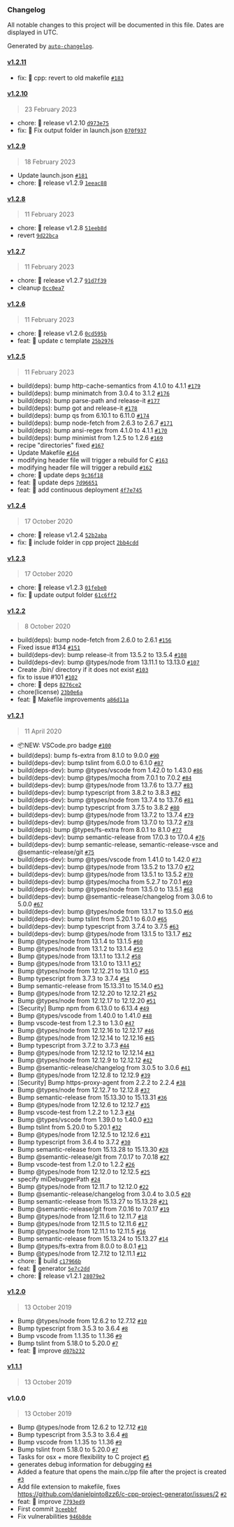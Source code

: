 ### Changelog

All notable changes to this project will be documented in this file. Dates are displayed in UTC.

Generated by [`auto-changelog`](https://github.com/CookPete/auto-changelog).

#### [v1.2.11](https://github.com/danielpinto8zz6/c-cpp-project-generator/compare/v1.2.10...v1.2.11)

- fix: 🐛 cpp: revert to old makefile [`#183`](https://github.com/danielpinto8zz6/c-cpp-project-generator/pull/183)

#### [v1.2.10](https://github.com/danielpinto8zz6/c-cpp-project-generator/compare/v1.2.9...v1.2.10)

> 23 February 2023

- chore: 🤖 release v1.2.10 [`d973e75`](https://github.com/danielpinto8zz6/c-cpp-project-generator/commit/d973e75d7632d31cfabcddc19c53421e71b8b407)
- fix: 🐛 Fix output folder in launch.json [`070f937`](https://github.com/danielpinto8zz6/c-cpp-project-generator/commit/070f937724a5b445c3f470ffca70b11f78d328c2)

#### [v1.2.9](https://github.com/danielpinto8zz6/c-cpp-project-generator/compare/v1.2.8...v1.2.9)

> 18 February 2023

- Update launch.json [`#181`](https://github.com/danielpinto8zz6/c-cpp-project-generator/pull/181)
- chore: 🤖 release v1.2.9 [`1eeac88`](https://github.com/danielpinto8zz6/c-cpp-project-generator/commit/1eeac886fd469db4e89e1c706e0c6b2145ed179a)

#### [v1.2.8](https://github.com/danielpinto8zz6/c-cpp-project-generator/compare/v1.2.7...v1.2.8)

> 11 February 2023

- chore: 🤖 release v1.2.8 [`51eeb8d`](https://github.com/danielpinto8zz6/c-cpp-project-generator/commit/51eeb8d0379481370986da094cca0b43214fe521)
- revert [`9d22bca`](https://github.com/danielpinto8zz6/c-cpp-project-generator/commit/9d22bca7c88655cca136de3fcb982bb89ee697cf)

#### [v1.2.7](https://github.com/danielpinto8zz6/c-cpp-project-generator/compare/v1.2.6...v1.2.7)

> 11 February 2023

- chore: 🤖 release v1.2.7 [`91d7f39`](https://github.com/danielpinto8zz6/c-cpp-project-generator/commit/91d7f39db5694ae47666883964e565d3a1ad0bea)
- cleanup [`0cc0ea7`](https://github.com/danielpinto8zz6/c-cpp-project-generator/commit/0cc0ea7f40c4c4fb60efdce1353c2a2080c6221b)

#### [v1.2.6](https://github.com/danielpinto8zz6/c-cpp-project-generator/compare/v1.2.5...v1.2.6)

> 11 February 2023

- chore: 🤖 release v1.2.6 [`0cd595b`](https://github.com/danielpinto8zz6/c-cpp-project-generator/commit/0cd595be058cbfc81fd5acb310992e81e8d3bc4c)
- feat: 🎸 update c template [`25b2976`](https://github.com/danielpinto8zz6/c-cpp-project-generator/commit/25b297634fbfa9a29d67f239eed6dcbc06f3bbaa)

#### [v1.2.5](https://github.com/danielpinto8zz6/c-cpp-project-generator/compare/v1.2.4...v1.2.5)

> 11 February 2023

- build(deps): bump http-cache-semantics from 4.1.0 to 4.1.1 [`#179`](https://github.com/danielpinto8zz6/c-cpp-project-generator/pull/179)
- build(deps): bump minimatch from 3.0.4 to 3.1.2 [`#176`](https://github.com/danielpinto8zz6/c-cpp-project-generator/pull/176)
- build(deps): bump parse-path and release-it [`#177`](https://github.com/danielpinto8zz6/c-cpp-project-generator/pull/177)
- build(deps): bump got and release-it [`#178`](https://github.com/danielpinto8zz6/c-cpp-project-generator/pull/178)
- build(deps): bump qs from 6.10.1 to 6.11.0 [`#174`](https://github.com/danielpinto8zz6/c-cpp-project-generator/pull/174)
- build(deps): bump node-fetch from 2.6.3 to 2.6.7 [`#171`](https://github.com/danielpinto8zz6/c-cpp-project-generator/pull/171)
- build(deps): bump ansi-regex from 4.1.0 to 4.1.1 [`#170`](https://github.com/danielpinto8zz6/c-cpp-project-generator/pull/170)
- build(deps): bump minimist from 1.2.5 to 1.2.6 [`#169`](https://github.com/danielpinto8zz6/c-cpp-project-generator/pull/169)
- recipe "directories" fixed [`#167`](https://github.com/danielpinto8zz6/c-cpp-project-generator/pull/167)
- Update Makefile [`#164`](https://github.com/danielpinto8zz6/c-cpp-project-generator/pull/164)
- modifying header file will trigger a rebuild for C [`#163`](https://github.com/danielpinto8zz6/c-cpp-project-generator/pull/163)
- modifying header file will trigger a rebuild [`#162`](https://github.com/danielpinto8zz6/c-cpp-project-generator/pull/162)
- chore: 🤖 update deps [`9c36f18`](https://github.com/danielpinto8zz6/c-cpp-project-generator/commit/9c36f180e02a450c87f456aba943e10704ecaec8)
- feat: 🎸 update deps [`7d96651`](https://github.com/danielpinto8zz6/c-cpp-project-generator/commit/7d966510147f18105a9fc8ea73535ff79b69e1f6)
- feat: 🎸 add continuous deployment [`4f7e745`](https://github.com/danielpinto8zz6/c-cpp-project-generator/commit/4f7e745da8c48ebde9e96c133debceff6ca429ec)

#### [v1.2.4](https://github.com/danielpinto8zz6/c-cpp-project-generator/compare/v1.2.3...v1.2.4)

> 17 October 2020

- chore: 🤖 release v1.2.4 [`52b2aba`](https://github.com/danielpinto8zz6/c-cpp-project-generator/commit/52b2aba47fa993d9f91836f3ec300d776e1f8c07)
- fix: 🐛 include folder in cpp project [`2bb4cdd`](https://github.com/danielpinto8zz6/c-cpp-project-generator/commit/2bb4cdd2264659c3d35406072432170f7c91cf2b)

#### [v1.2.3](https://github.com/danielpinto8zz6/c-cpp-project-generator/compare/v1.2.2...v1.2.3)

> 17 October 2020

- chore: 🤖 release v1.2.3 [`01febe0`](https://github.com/danielpinto8zz6/c-cpp-project-generator/commit/01febe0d768aca044e0db894506b2114d8b1f17d)
- fix: 🐛 update output folder [`61c6ff2`](https://github.com/danielpinto8zz6/c-cpp-project-generator/commit/61c6ff20f2021fe636e8e29f0782fd05144669c2)

#### [v1.2.2](https://github.com/danielpinto8zz6/c-cpp-project-generator/compare/v1.2.1...v1.2.2)

> 8 October 2020

- build(deps): bump node-fetch from 2.6.0 to 2.6.1 [`#156`](https://github.com/danielpinto8zz6/c-cpp-project-generator/pull/156)
- Fixed issue #134 [`#151`](https://github.com/danielpinto8zz6/c-cpp-project-generator/pull/151)
- build(deps-dev): bump release-it from 13.5.2 to 13.5.4 [`#108`](https://github.com/danielpinto8zz6/c-cpp-project-generator/pull/108)
- build(deps-dev): bump @types/node from 13.11.1 to 13.13.0 [`#107`](https://github.com/danielpinto8zz6/c-cpp-project-generator/pull/107)
- Create ./bin/ directory if it does not exist [`#103`](https://github.com/danielpinto8zz6/c-cpp-project-generator/pull/103)
- fix to issue #101 [`#102`](https://github.com/danielpinto8zz6/c-cpp-project-generator/pull/102)
- chore: 🤖 deps [`8276ce2`](https://github.com/danielpinto8zz6/c-cpp-project-generator/commit/8276ce2c07b62e1a2e03f0a5692bac2b9a234df6)
- chore(license) [`23b0e6a`](https://github.com/danielpinto8zz6/c-cpp-project-generator/commit/23b0e6ac6b1a47496804404969b39f96da3e35f4)
- feat: 🎸 Makefile improvements [`a86d11a`](https://github.com/danielpinto8zz6/c-cpp-project-generator/commit/a86d11a90ac9bcab5d3ecefc27d01577029847c6)

#### [v1.2.1](https://github.com/danielpinto8zz6/c-cpp-project-generator/compare/v1.2.0...v1.2.1)

> 11 April 2020

- 📦NEW: VSCode.pro badge [`#100`](https://github.com/danielpinto8zz6/c-cpp-project-generator/pull/100)
- build(deps): bump fs-extra from 8.1.0 to 9.0.0 [`#90`](https://github.com/danielpinto8zz6/c-cpp-project-generator/pull/90)
- build(deps-dev): bump tslint from 6.0.0 to 6.1.0 [`#87`](https://github.com/danielpinto8zz6/c-cpp-project-generator/pull/87)
- build(deps-dev): bump @types/vscode from 1.42.0 to 1.43.0 [`#86`](https://github.com/danielpinto8zz6/c-cpp-project-generator/pull/86)
- build(deps-dev): bump @types/mocha from 7.0.1 to 7.0.2 [`#84`](https://github.com/danielpinto8zz6/c-cpp-project-generator/pull/84)
- build(deps-dev): bump @types/node from 13.7.6 to 13.7.7 [`#83`](https://github.com/danielpinto8zz6/c-cpp-project-generator/pull/83)
- build(deps-dev): bump typescript from 3.8.2 to 3.8.3 [`#82`](https://github.com/danielpinto8zz6/c-cpp-project-generator/pull/82)
- build(deps-dev): bump @types/node from 13.7.4 to 13.7.6 [`#81`](https://github.com/danielpinto8zz6/c-cpp-project-generator/pull/81)
- build(deps-dev): bump typescript from 3.7.5 to 3.8.2 [`#80`](https://github.com/danielpinto8zz6/c-cpp-project-generator/pull/80)
- build(deps-dev): bump @types/node from 13.7.2 to 13.7.4 [`#79`](https://github.com/danielpinto8zz6/c-cpp-project-generator/pull/79)
- build(deps-dev): bump @types/node from 13.7.0 to 13.7.2 [`#78`](https://github.com/danielpinto8zz6/c-cpp-project-generator/pull/78)
- build(deps): bump @types/fs-extra from 8.0.1 to 8.1.0 [`#77`](https://github.com/danielpinto8zz6/c-cpp-project-generator/pull/77)
- build(deps-dev): bump semantic-release from 17.0.3 to 17.0.4 [`#76`](https://github.com/danielpinto8zz6/c-cpp-project-generator/pull/76)
- build(deps-dev): bump semantic-release, semantic-release-vsce and @semantic-release/git [`#75`](https://github.com/danielpinto8zz6/c-cpp-project-generator/pull/75)
- build(deps-dev): bump @types/vscode from 1.41.0 to 1.42.0 [`#73`](https://github.com/danielpinto8zz6/c-cpp-project-generator/pull/73)
- build(deps-dev): bump @types/node from 13.5.2 to 13.7.0 [`#72`](https://github.com/danielpinto8zz6/c-cpp-project-generator/pull/72)
- build(deps-dev): bump @types/node from 13.5.1 to 13.5.2 [`#70`](https://github.com/danielpinto8zz6/c-cpp-project-generator/pull/70)
- build(deps-dev): bump @types/mocha from 5.2.7 to 7.0.1 [`#69`](https://github.com/danielpinto8zz6/c-cpp-project-generator/pull/69)
- build(deps-dev): bump @types/node from 13.5.0 to 13.5.1 [`#68`](https://github.com/danielpinto8zz6/c-cpp-project-generator/pull/68)
- build(deps-dev): bump @semantic-release/changelog from 3.0.6 to 5.0.0 [`#67`](https://github.com/danielpinto8zz6/c-cpp-project-generator/pull/67)
- build(deps-dev): bump @types/node from 13.1.7 to 13.5.0 [`#66`](https://github.com/danielpinto8zz6/c-cpp-project-generator/pull/66)
- build(deps-dev): bump tslint from 5.20.1 to 6.0.0 [`#65`](https://github.com/danielpinto8zz6/c-cpp-project-generator/pull/65)
- build(deps-dev): bump typescript from 3.7.4 to 3.7.5 [`#63`](https://github.com/danielpinto8zz6/c-cpp-project-generator/pull/63)
- build(deps-dev): bump @types/node from 13.1.5 to 13.1.7 [`#62`](https://github.com/danielpinto8zz6/c-cpp-project-generator/pull/62)
- Bump @types/node from 13.1.4 to 13.1.5 [`#60`](https://github.com/danielpinto8zz6/c-cpp-project-generator/pull/60)
- Bump @types/node from 13.1.2 to 13.1.4 [`#59`](https://github.com/danielpinto8zz6/c-cpp-project-generator/pull/59)
- Bump @types/node from 13.1.1 to 13.1.2 [`#58`](https://github.com/danielpinto8zz6/c-cpp-project-generator/pull/58)
- Bump @types/node from 13.1.0 to 13.1.1 [`#57`](https://github.com/danielpinto8zz6/c-cpp-project-generator/pull/57)
- Bump @types/node from 12.12.21 to 13.1.0 [`#55`](https://github.com/danielpinto8zz6/c-cpp-project-generator/pull/55)
- Bump typescript from 3.7.3 to 3.7.4 [`#54`](https://github.com/danielpinto8zz6/c-cpp-project-generator/pull/54)
- Bump semantic-release from 15.13.31 to 15.14.0 [`#53`](https://github.com/danielpinto8zz6/c-cpp-project-generator/pull/53)
- Bump @types/node from 12.12.20 to 12.12.21 [`#52`](https://github.com/danielpinto8zz6/c-cpp-project-generator/pull/52)
- Bump @types/node from 12.12.17 to 12.12.20 [`#51`](https://github.com/danielpinto8zz6/c-cpp-project-generator/pull/51)
- [Security] Bump npm from 6.13.0 to 6.13.4 [`#49`](https://github.com/danielpinto8zz6/c-cpp-project-generator/pull/49)
- Bump @types/vscode from 1.40.0 to 1.41.0 [`#48`](https://github.com/danielpinto8zz6/c-cpp-project-generator/pull/48)
- Bump vscode-test from 1.2.3 to 1.3.0 [`#47`](https://github.com/danielpinto8zz6/c-cpp-project-generator/pull/47)
- Bump @types/node from 12.12.16 to 12.12.17 [`#46`](https://github.com/danielpinto8zz6/c-cpp-project-generator/pull/46)
- Bump @types/node from 12.12.14 to 12.12.16 [`#45`](https://github.com/danielpinto8zz6/c-cpp-project-generator/pull/45)
- Bump typescript from 3.7.2 to 3.7.3 [`#44`](https://github.com/danielpinto8zz6/c-cpp-project-generator/pull/44)
- Bump @types/node from 12.12.12 to 12.12.14 [`#43`](https://github.com/danielpinto8zz6/c-cpp-project-generator/pull/43)
- Bump @types/node from 12.12.9 to 12.12.12 [`#42`](https://github.com/danielpinto8zz6/c-cpp-project-generator/pull/42)
- Bump @semantic-release/changelog from 3.0.5 to 3.0.6 [`#41`](https://github.com/danielpinto8zz6/c-cpp-project-generator/pull/41)
- Bump @types/node from 12.12.8 to 12.12.9 [`#39`](https://github.com/danielpinto8zz6/c-cpp-project-generator/pull/39)
- [Security] Bump https-proxy-agent from 2.2.2 to 2.2.4 [`#38`](https://github.com/danielpinto8zz6/c-cpp-project-generator/pull/38)
- Bump @types/node from 12.12.7 to 12.12.8 [`#37`](https://github.com/danielpinto8zz6/c-cpp-project-generator/pull/37)
- Bump semantic-release from 15.13.30 to 15.13.31 [`#36`](https://github.com/danielpinto8zz6/c-cpp-project-generator/pull/36)
- Bump @types/node from 12.12.6 to 12.12.7 [`#35`](https://github.com/danielpinto8zz6/c-cpp-project-generator/pull/35)
- Bump vscode-test from 1.2.2 to 1.2.3 [`#34`](https://github.com/danielpinto8zz6/c-cpp-project-generator/pull/34)
- Bump @types/vscode from 1.39.0 to 1.40.0 [`#33`](https://github.com/danielpinto8zz6/c-cpp-project-generator/pull/33)
- Bump tslint from 5.20.0 to 5.20.1 [`#32`](https://github.com/danielpinto8zz6/c-cpp-project-generator/pull/32)
- Bump @types/node from 12.12.5 to 12.12.6 [`#31`](https://github.com/danielpinto8zz6/c-cpp-project-generator/pull/31)
- Bump typescript from 3.6.4 to 3.7.2 [`#30`](https://github.com/danielpinto8zz6/c-cpp-project-generator/pull/30)
- Bump semantic-release from 15.13.28 to 15.13.30 [`#28`](https://github.com/danielpinto8zz6/c-cpp-project-generator/pull/28)
- Bump @semantic-release/git from 7.0.17 to 7.0.18 [`#27`](https://github.com/danielpinto8zz6/c-cpp-project-generator/pull/27)
- Bump vscode-test from 1.2.0 to 1.2.2 [`#26`](https://github.com/danielpinto8zz6/c-cpp-project-generator/pull/26)
- Bump @types/node from 12.12.0 to 12.12.5 [`#25`](https://github.com/danielpinto8zz6/c-cpp-project-generator/pull/25)
- specify miDebuggerPath [`#24`](https://github.com/danielpinto8zz6/c-cpp-project-generator/pull/24)
- Bump @types/node from 12.11.7 to 12.12.0 [`#22`](https://github.com/danielpinto8zz6/c-cpp-project-generator/pull/22)
- Bump @semantic-release/changelog from 3.0.4 to 3.0.5 [`#20`](https://github.com/danielpinto8zz6/c-cpp-project-generator/pull/20)
- Bump semantic-release from 15.13.27 to 15.13.28 [`#21`](https://github.com/danielpinto8zz6/c-cpp-project-generator/pull/21)
- Bump @semantic-release/git from 7.0.16 to 7.0.17 [`#19`](https://github.com/danielpinto8zz6/c-cpp-project-generator/pull/19)
- Bump @types/node from 12.11.6 to 12.11.7 [`#18`](https://github.com/danielpinto8zz6/c-cpp-project-generator/pull/18)
- Bump @types/node from 12.11.5 to 12.11.6 [`#17`](https://github.com/danielpinto8zz6/c-cpp-project-generator/pull/17)
- Bump @types/node from 12.11.1 to 12.11.5 [`#16`](https://github.com/danielpinto8zz6/c-cpp-project-generator/pull/16)
- Bump semantic-release from 15.13.24 to 15.13.27 [`#14`](https://github.com/danielpinto8zz6/c-cpp-project-generator/pull/14)
- Bump @types/fs-extra from 8.0.0 to 8.0.1 [`#13`](https://github.com/danielpinto8zz6/c-cpp-project-generator/pull/13)
- Bump @types/node from 12.7.12 to 12.11.1 [`#12`](https://github.com/danielpinto8zz6/c-cpp-project-generator/pull/12)
- chore: 🤖 build [`c17966b`](https://github.com/danielpinto8zz6/c-cpp-project-generator/commit/c17966bd03c5e84c2c268e9aa5cb17f519b29b2e)
- feat: 🎸 generator [`5e7c2dd`](https://github.com/danielpinto8zz6/c-cpp-project-generator/commit/5e7c2dd47a6693ee422b17e6d4cc5fa5b3a0ca36)
- chore: 🤖 release v1.2.1 [`28079e2`](https://github.com/danielpinto8zz6/c-cpp-project-generator/commit/28079e23182167c1b06c61acbd3a9ea2e7d8c928)

#### [v1.2.0](https://github.com/danielpinto8zz6/c-cpp-project-generator/compare/v1.1.1...v1.2.0)

> 13 October 2019

- Bump @types/node from 12.6.2 to 12.7.12 [`#10`](https://github.com/danielpinto8zz6/c-cpp-project-generator/pull/10)
- Bump typescript from 3.5.3 to 3.6.4 [`#8`](https://github.com/danielpinto8zz6/c-cpp-project-generator/pull/8)
- Bump vscode from 1.1.35 to 1.1.36 [`#9`](https://github.com/danielpinto8zz6/c-cpp-project-generator/pull/9)
- Bump tslint from 5.18.0 to 5.20.0 [`#7`](https://github.com/danielpinto8zz6/c-cpp-project-generator/pull/7)
- feat: 🎸 improve [`d07b232`](https://github.com/danielpinto8zz6/c-cpp-project-generator/commit/d07b23207a26177afa68ac1f0e5a8e613a21d82a)

#### [v1.1.1](https://github.com/danielpinto8zz6/c-cpp-project-generator/compare/v1.0.0...v1.1.1)

> 13 October 2019

#### v1.0.0

> 13 October 2019

- Bump @types/node from 12.6.2 to 12.7.12 [`#10`](https://github.com/danielpinto8zz6/c-cpp-project-generator/pull/10)
- Bump typescript from 3.5.3 to 3.6.4 [`#8`](https://github.com/danielpinto8zz6/c-cpp-project-generator/pull/8)
- Bump vscode from 1.1.35 to 1.1.36 [`#9`](https://github.com/danielpinto8zz6/c-cpp-project-generator/pull/9)
- Bump tslint from 5.18.0 to 5.20.0 [`#7`](https://github.com/danielpinto8zz6/c-cpp-project-generator/pull/7)
- Tasks for osx + more flexibility to C project [`#5`](https://github.com/danielpinto8zz6/c-cpp-project-generator/pull/5)
- generates debug information for debugging [`#4`](https://github.com/danielpinto8zz6/c-cpp-project-generator/pull/4)
- Added a feature that opens the main.c/pp file after the project is created [`#3`](https://github.com/danielpinto8zz6/c-cpp-project-generator/pull/3)
- Add file extension to makefile, fixes https://github.com/danielpinto8zz6/c-cpp-project-generator/issues/2 [`#2`](https://github.com/danielpinto8zz6/c-cpp-project-generator/issues/2)
- feat: 🎸 improve [`7793ed9`](https://github.com/danielpinto8zz6/c-cpp-project-generator/commit/7793ed92098931d0c8a5a612d7c95036e10e86cf)
- First commit [`3ceebbf`](https://github.com/danielpinto8zz6/c-cpp-project-generator/commit/3ceebbf27963eb604008cfc3631b0fbac157b888)
- Fix vulnerabilities [`946b8de`](https://github.com/danielpinto8zz6/c-cpp-project-generator/commit/946b8de6bc9c6a03fa7eca9727b617174581fdc4)
